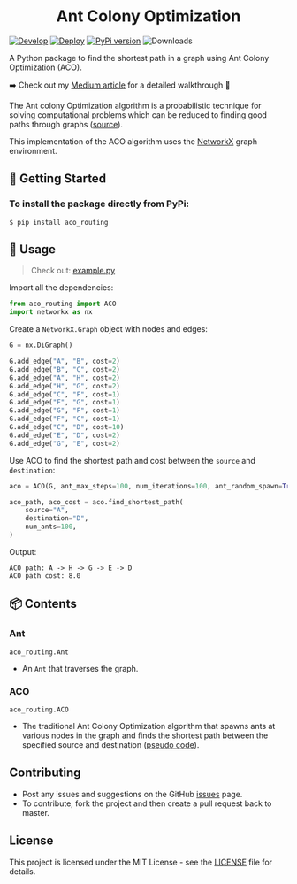 <h1 align="center">Ant Colony Optimization</h1>

[![Develop](https://github.com/hasnainroopawalla/Ant-Colony-Optimization/actions/workflows/develop.yml/badge.svg)](https://github.com/hasnainroopawalla/Ant-Colony-Optimization/actions/workflows/develop.yml)
[![Deploy](https://github.com/hasnainroopawalla/Ant-Colony-Optimization/actions/workflows/deploy.yml/badge.svg)](https://github.com/hasnainroopawalla/Ant-Colony-Optimization/actions/workflows/deploy.yml)
[![PyPi version](https://img.shields.io/pypi/v/aco_routing.svg)](https://pypi.python.org/pypi/aco_routing/)
![Downloads](https://img.shields.io/pypi/dm/aco_routing.svg)

<!-- [![Python versions](https://img.shields.io/pypi/pyversions/aco_routing.svg?style=plastic)](https://img.shields.io/pypi/pyversions/aco_routing.svg?style=plastic) -->

A Python package to find the shortest path in a graph using Ant Colony Optimization (ACO).

➡️ Check out my [Medium article](https://medium.com/@hasnain.roopawalla/ant-colony-optimization-1bbc346c2da5) for a detailed walkthrough 🚀

The Ant colony Optimization algorithm is a probabilistic technique for solving computational problems which can be reduced to finding good paths through graphs ([source](https://en.wikipedia.org/wiki/Ant_colony_optimization_algorithms)).

This implementation of the ACO algorithm uses the [NetworkX](https://networkx.org/) graph environment.

## 🏁 Getting Started <a name = "getting_started"></a>

### To install the package directly from PyPi:

```
$ pip install aco_routing
```

## 🎈 Usage <a name="usage"></a>

> Check out: [example.py](https://github.com/hasnainroopawalla/ant-colony-optimization/blob/master/example.py)

Import all the dependencies:

```python
from aco_routing import ACO
import networkx as nx
```

Create a `NetworkX.Graph` object with nodes and edges:

```python
G = nx.DiGraph()

G.add_edge("A", "B", cost=2)
G.add_edge("B", "C", cost=2)
G.add_edge("A", "H", cost=2)
G.add_edge("H", "G", cost=2)
G.add_edge("C", "F", cost=1)
G.add_edge("F", "G", cost=1)
G.add_edge("G", "F", cost=1)
G.add_edge("F", "C", cost=1)
G.add_edge("C", "D", cost=10)
G.add_edge("E", "D", cost=2)
G.add_edge("G", "E", cost=2)
```

Use ACO to find the shortest path and cost between the `source` and `destination`:

```python
aco = ACO(G, ant_max_steps=100, num_iterations=100, ant_random_spawn=True)

aco_path, aco_cost = aco.find_shortest_path(
    source="A",
    destination="D",
    num_ants=100,
)
```

Output:

```
ACO path: A -> H -> G -> E -> D
ACO path cost: 8.0
```

## 📦 Contents <a name = "contents"></a>

### Ant

`aco_routing.Ant`

- An `Ant` that traverses the graph.

### ACO

`aco_routing.ACO`

- The traditional Ant Colony Optimization algorithm that spawns ants at various nodes in the graph and finds the shortest path between the specified source and destination ([pseudo code](https://en.wikipedia.org/wiki/Ant_colony_optimization_algorithms#Algorithm_and_formula)).

## Contributing

- Post any issues and suggestions on the GitHub [issues](https://github.com/hasnainroopawalla/Ant-Colony-Optimization/issues) page.
- To contribute, fork the project and then create a pull request back to master.

## License

This project is licensed under the MIT License - see the [LICENSE](https://github.com/hasnainroopawalla/Ant-Colony-Optimization/blob/73b65a6fd14e3e5517b479cfecac1140f0ae7899/LICENSE) file for details.
